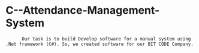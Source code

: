 # C--Attendance-Management-System
          Our task is to build Develop software for a manual system using .Net framework (C#). So, we created software for our BIT CODE Company. 
